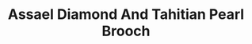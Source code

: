 ---
title: Assael Diamond And Tahitian Pearl Brooch
description: |
specs: |
  Tahitian Natural Color Cultured Button Pearl, 15.4 - 18.7mm, with 182 Diamonds, 19.56 ctw. Hand set in Platinum.
images:
  - assael-diamond-and-tahitian-pearl-brooch.jpg
category: Couture
tags:
  - brooches
---